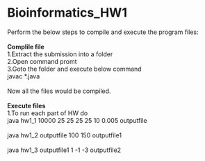 # Bioinformatics_HW1

Perform the below steps to compile and execute the program files:
</br>
</br>
<B>Complile file</B>
</br>
1.Extract the submission into a folder
</br>
2.Open command promt
</br>
3.Goto the folder and execute below command
</br>
javac *.java 
</br>
</br>
Now all the files would be compiled.
</br>
</br>
<B>Execute files</B>
</br>
1.To run each part of HW do
</br>
java hw1_1 10000 25 25 25 25 10 0.005 outputfile
</br>
</br>
java hw1_2 outputfile 100 150 outputfile1
</br>
</br>
java hw1_3 outputfile1 1 -1 -3 outputfile2
